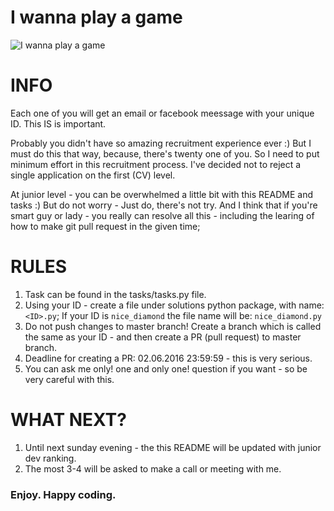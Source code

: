 # I wanna play a game

![I wanna play a game]('img/iwannaplayagame.jpg')

# INFO

Each one of you will get an email or facebook meessage with your unique ID. This IS is important.

Probably you didn't have so amazing recruitment experience ever :) But I must do this that way, because, there's 
twenty one of you. So I need to put minimum effort in this recruitment process. I've decided not to reject a single 
application on the first (CV) level.

At junior level - you can be overwhelmed a little bit with this README and tasks :) But do not worry - Just do, there's 
not try. And I think that if you're smart guy or lady - you really can resolve all this - including the learing 
of how to make git pull request in the given time;

# RULES

1. Task can be found in the tasks/tasks.py file.
2. Using your ID - create a file under solutions python package, with name: `<ID>.py`; If your ID is 
 `nice_diamond` the file name will be: `nice_diamond.py`
3. Do not push changes to master branch! Create a branch which is called the same as your ID - and then create a 
 PR (pull request) to master branch.
4. Deadline for creating a PR: 02.06.2016 23:59:59 - this is very serious.
5. You can ask me only! one and only one! question if you want - so be very careful with this.
 
# WHAT NEXT?

1. Until next sunday evening - the this README will be updated with junior dev ranking.
2. The most 3-4 will be asked to make a call or meeting with me. 

### Enjoy. Happy coding.
